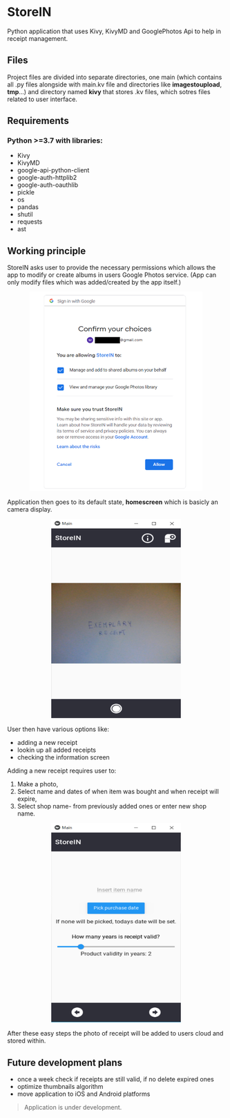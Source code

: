 # StoreIN
Python application that uses Kivy, KivyMD and GooglePhotos Api to help in receipt management.

## Files
Project files are divided into separate directories, one main (which contains all .py files alongside with main.kv file 
and directories like **imagestoupload**, **tmp**...) and directory named **kivy** that stores .kv files, 
which sotres files related to user interface.

## Requirements
### Python >=3.7 with libraries:
 - Kivy
 - KivyMD
 - google-api-python-client
 - google-auth-httplib2
 - google-auth-oauthlib
 - pickle
 - os
 - pandas
 - shutil
 - requests
 - ast
 
## Working principle
StoreIN asks user to provide the necessary permissions which allows the app to modify or create albums in users Google Photos service. (App can only modify files which was added/created by the app itself.)

<p align="center">
 <img width="400" height="460" src="https://github.com/wasmac/StoreIN/blob/master/images/1.PNG">
</p>

Application then goes to its default state, **homescreen** which is basicly an camera display.
<p align="center">
 <img width="300" height="460" src="https://github.com/wasmac/StoreIN/blob/master/images/2.PNG">
</p>
User then have various options like:

 - adding a new receipt
 - lookin up all added receipts
 - checking the information screen
 
 Adding a new receipt requires user to:

1) Make a photo,
2) Select name and dates of when item was bought and when receipt will expire,
3) Select shop name- from previously added ones or enter new shop name.
<p align="center">
 <img width="300" height="460" src="https://github.com/wasmac/StoreIN/blob/master/images/3.PNG">
</p>
After these easy steps the photo of receipt will be added to users cloud and stored within.

## Future development plans
 - once a week check if receipts are still valid, if no delete expired ones
 - optimize thumbnails algorithm
 - move application to iOS and Android platforms
>Application is under development.
